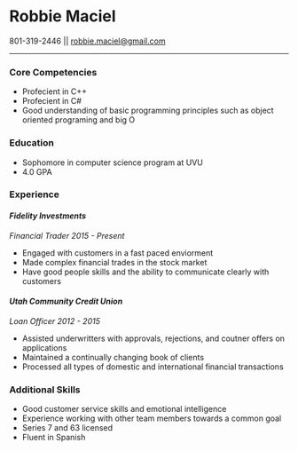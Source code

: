# Robbie Maciel
801-319-2446 || [robbie.maciel@gmail.com](mailto:robbie.maciel@gmail.com)
***
### Core Competencies
* Profecient in C++
* Profecient in C#
* Good understanding of basic programming principles such as object oriented programing and big O

### Education
* Sophomore in computer science program at UVU
* 4.0 GPA

### Experience

#### *Fidelity Investments*

*Financial Trader 2015 - Present*

* Engaged with customers in a fast paced enviorment
* Made complex financial trades in the stock market
* Have good people skills and the ability to communicate clearly with customers

#### *Utah Community Credit Union*

*Loan Officer 2012 - 2015*

* Assisted underwritters with approvals, rejections, and coutner offers on applications
* Maintained a continually changing book of clients
* Processed all types of domestic and international financial transactions

### Additional Skills
* Good customer service skills and emotional intelligence
* Experience working with other team members towards a common goal
* Series 7 and 63 licensed
* Fluent in Spanish
